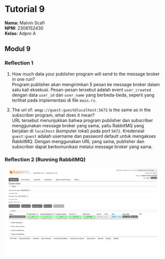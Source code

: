 # Tutorial 9
**Nama:**   Malvin Scafi<br>
**NPM:**    2306152430<br>
**Kelas:**  Adpro A<br>

## Modul 9
### Reflection 1

1. How much data your publisher program will send to the message broker in one run?  
   Program publisher akan mengirimkan 5 pesan ke message broker dalam satu kali eksekusi. Pesan-pesan tersebut adalah event `user_created` dengan data `user_id` dan `user_name` yang berbeda-beda, seperti yang terlihat pada implementasi di file `main.rs`.

2. The url of: `amqp://guest:guest@localhost:5672` is the same as in the subscriber program, what does it mean?  
   URL tersebut menunjukkan bahwa program publisher dan subscriber menggunakan message broker yang sama, yaitu RabbitMQ yang berjalan di `localhost` (komputer lokal) pada port `5672`. Kredensial `guest:guest` adalah username dan password default untuk mengakses RabbitMQ. Dengan menggunakan URL yang sama, publisher dan subscriber dapat berkomunikasi melalui message broker yang sama.

### Reflection 2 (Running RabbitMQ)
![Screenshot of running RabbitMQ on local machine](RabbitMQ.png)